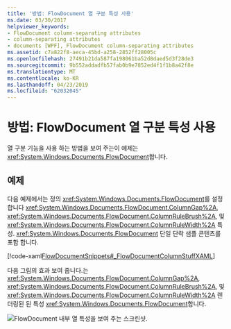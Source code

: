 ```yaml
---
title: '방법: FlowDocument 열 구분 특성 사용'
ms.date: 03/30/2017
helpviewer_keywords:
- FlowDocument column-separating attributes
- column-separating attributes
- documents [WPF], FlowDocument column-separating attributes
ms.assetid: c7a822f8-aeca-45bd-a258-2852ff28005c
ms.openlocfilehash: 27491b21da587fa198061ba52d8daed5d3f28de3
ms.sourcegitcommit: 9b552addadfb57fab0b9e7852ed4f1f1b8a42f8e
ms.translationtype: MT
ms.contentlocale: ko-KR
ms.lasthandoff: 04/23/2019
ms.locfileid: "62032045"
---
```

# <a name="how-to-use-flowdocument-column-separating-attributes"></a>방법: FlowDocument 열 구분 특성 사용
열 구분 기능을 사용 하는 방법을 보여 주는이 예제는 <xref:System.Windows.Documents.FlowDocument>합니다.  
  
## <a name="example"></a>예제  
 다음 예제에서는 정의 <xref:System.Windows.Documents.FlowDocument>를 설정 합니다 <xref:System.Windows.Documents.FlowDocument.ColumnGap%2A>, <xref:System.Windows.Documents.FlowDocument.ColumnRuleBrush%2A>, 및 <xref:System.Windows.Documents.FlowDocument.ColumnRuleWidth%2A> 특성.  <xref:System.Windows.Documents.FlowDocument> 단일 단락 샘플 콘텐츠를 포함 합니다.  
  
 [!code-xaml[FlowDocumentSnippets#_FlowDocumentColumnStuffXAML](~/samples/snippets/csharp/VS_Snippets_Wpf/FlowDocumentSnippets/CSharp/Window1.xaml#_flowdocumentcolumnstuffxaml)]  
  
 다음 그림의 효과 보여 줍니다.는 <xref:System.Windows.Documents.FlowDocument.ColumnGap%2A>, <xref:System.Windows.Documents.FlowDocument.ColumnRuleBrush%2A>, 및 <xref:System.Windows.Documents.FlowDocument.ColumnRuleWidth%2A> 렌더링된 된 특성 <xref:System.Windows.Documents.FlowDocument>합니다.  
  
 ![FlowDocument 내부 열 특성을 보여 주는 스크린샷.](./media/how-to-use-flowdocument-column-separating-attributes/flowdocument-intra-column.png)
